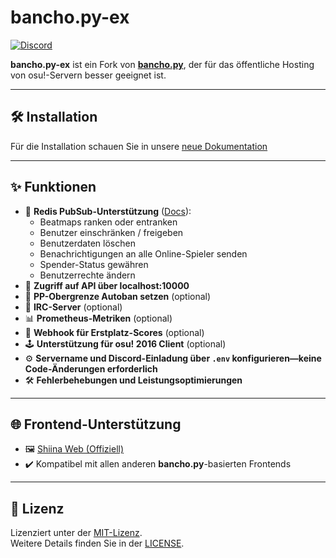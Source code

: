 # bancho.py-ex

[![Discord](https://dcbadge.limes.pink/api/server/Dr79DU9kbD)](https://discord.gg/Dr79DU9kbD)

**bancho.py-ex** ist ein Fork von [**bancho.py**](https://github.com/osuAkatsuki), der für das öffentliche Hosting von osu!-Servern besser geeignet ist.

---

## 🛠️ Installation

Für die Installation schauen Sie in unsere [neue Dokumentation](https://osu-nolimits.github.io/wiki/)

---

## ✨ Funktionen

- 🔁 **Redis PubSub-Unterstützung** ([Docs](https://github.com/osu-NoLimits/bancho.py-ex/wiki/Pubsubs)):
  - Beatmaps ranken oder entranken
  - Benutzer einschränken / freigeben
  - Benutzerdaten löschen
  - Benachrichtigungen an alle Online-Spieler senden
  - Spender-Status gewähren
  - Benutzerrechte ändern
- 💼 **Zugriff auf API über localhost:10000**
- 🪫 **PP-Obergrenze Autoban setzen** (optional)
- 💬 **IRC-Server** (optional)
- 📊 **Prometheus-Metriken** (optional)
- 🥇 **Webhook für Erstplatz-Scores** (optional)
- 🕹️ **Unterstützung für osu! 2016 Client** (optional)
- ⚙️ **Servername und Discord-Einladung über `.env` konfigurieren—keine Code-Änderungen erforderlich**
- 🛠️ **Fehlerbehebungen und Leistungsoptimierungen**

---

## 🌐 Frontend-Unterstützung

- 🖼️ [Shiina Web (Offiziell)](https://github.com/osu-NoLimits/Shiina-Web/tree/main)
- ✔️ Kompatibel mit allen anderen **bancho.py**-basierten Frontends

---

## 📄 Lizenz

Lizenziert unter der [MIT-Lizenz](https://opensource.org/license/mit/).  
Weitere Details finden Sie in der [LICENSE](https://github.com/osuAkatsuki/bancho.py/blob/master/LICENSE).